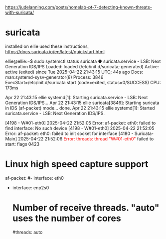 


https://judelanning.com/posts/homelab-pt-7-detecting-known-threats-with-suricata/



# suricata
installed on ellie
used these instructions, https://docs.suricata.io/en/latest/quickstart.html

ellie@ellie:~$ sudo systemctl status suricata
● suricata.service - LSB: Next Generation IDS/IPS
     Loaded: loaded (/etc/init.d/suricata; generated)
     Active: active (exited) since Tue 2025-04-22 21:43:15 UTC; 44s ago
       Docs: man:systemd-sysv-generator(8)
    Process: 3846 ExecStart=/etc/init.d/suricata start (code=exited, status=0/SUCCESS)
        CPU: 173ms

Apr 22 21:43:15 ellie systemd[1]: Starting suricata.service - LSB: Next Generation IDS/IPS...
Apr 22 21:43:15 ellie suricata[3846]: Starting suricata in IDS (af-packet) mode... done.
Apr 22 21:43:15 ellie systemd[1]: Started suricata.service - LSB: Next Generation IDS/IPS.



[4198 - W#01-eth0] 2025-04-22 21:52:05 Error: af-packet: eth0: failed to find interface: No such device
[4198 - W#01-eth0] 2025-04-22 21:52:05 Error: af-packet: eth0: failed to init socket for interface
[4180 - Suricata-Main] 2025-04-22 21:52:06 <span style="color:red">Error: threads: thread "W#01-eth0"</span> failed to start: flags 0423


# Linux high speed capture support
af-packet:
  #- interface: eth0
  - interface: enp2s0
    # Number of receive threads. "auto" uses the number of cores
    #threads: auto
